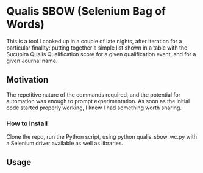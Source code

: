 # Qualis SBOW (Selenium Bag of Words)

This is a tool I cooked up in a couple of late nights, after iteration for a particular finality: putting together a simple list shown in a table with the Sucupira Qualis Qualification score for a given qualification event, and for a given Journal name.

## Motivation

The repetitive nature of the commands required, and the potential for automation was enough to prompt experimentation. As soon as the initial code started properly working, I knew I had something worth sharing.

### How to Install

Clone the repo, run the Python script, using python qualis_sbow_wc.py with a Selenium driver available as well as libraries.

## Usage

